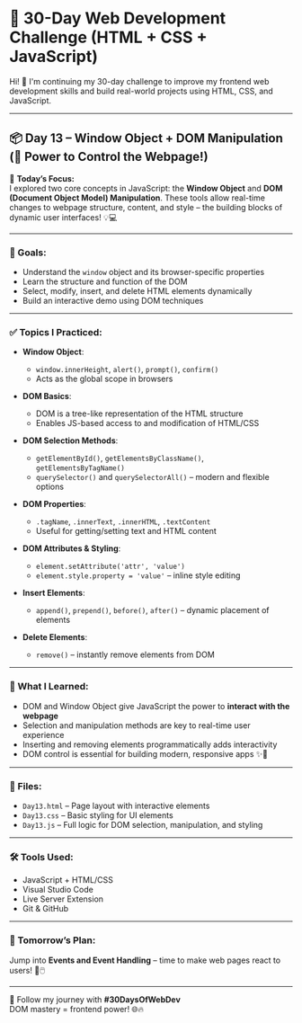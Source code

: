 # 🚀 30-Day Web Development Challenge (HTML + CSS + JavaScript)

Hi! 👋 I'm continuing my 30-day challenge to improve my frontend web development skills and build real-world projects using HTML, CSS, and JavaScript.

---

## 📦 Day 13 – Window Object + DOM Manipulation (🧩 Power to Control the Webpage!)

📌 **Today’s Focus:**  
I explored two core concepts in JavaScript: the **Window Object** and **DOM (Document Object Model) Manipulation**. These tools allow real-time changes to webpage structure, content, and style – the building blocks of dynamic user interfaces! 💡💻

---

### 🎯 Goals:
- Understand the `window` object and its browser-specific properties  
- Learn the structure and function of the DOM  
- Select, modify, insert, and delete HTML elements dynamically  
- Build an interactive demo using DOM techniques  

---

### ✅ Topics I Practiced:

- **Window Object**:
  - `window.innerHeight`, `alert()`, `prompt()`, `confirm()`  
  - Acts as the global scope in browsers

- **DOM Basics**:
  - DOM is a tree-like representation of the HTML structure  
  - Enables JS-based access to and modification of HTML/CSS

- **DOM Selection Methods**:
  - `getElementById()`, `getElementsByClassName()`, `getElementsByTagName()`  
  - `querySelector()` and `querySelectorAll()` – modern and flexible options

- **DOM Properties**:
  - `.tagName`, `.innerText`, `.innerHTML`, `.textContent`  
  - Useful for getting/setting text and HTML content

- **DOM Attributes & Styling**:
  - `element.setAttribute('attr', 'value')`  
  - `element.style.property = 'value'` – inline style editing

- **Insert Elements**:
  - `append()`, `prepend()`, `before()`, `after()` – dynamic placement of elements

- **Delete Elements**:
  - `remove()` – instantly remove elements from DOM

---

### 🧠 What I Learned:
- DOM and Window Object give JavaScript the power to **interact with the webpage**  
- Selection and manipulation methods are key to real-time user experience  
- Inserting and removing elements programmatically adds interactivity  
- DOM control is essential for building modern, responsive apps ✨🧠

---

### 📁 Files:
- `Day13.html` – Page layout with interactive elements  
- `Day13.css` – Basic styling for UI elements  
- `Day13.js` – Full logic for DOM selection, manipulation, and styling  

---

### 🛠️ Tools Used:
- JavaScript + HTML/CSS  
- Visual Studio Code  
- Live Server Extension  
- Git & GitHub  

---

### 📌 Tomorrow’s Plan:
Jump into **Events and Event Handling** – time to make web pages react to users! 🔄🖱️

---

🔖 Follow my journey with **#30DaysOfWebDev**  
DOM mastery = frontend power! 🌐🔥